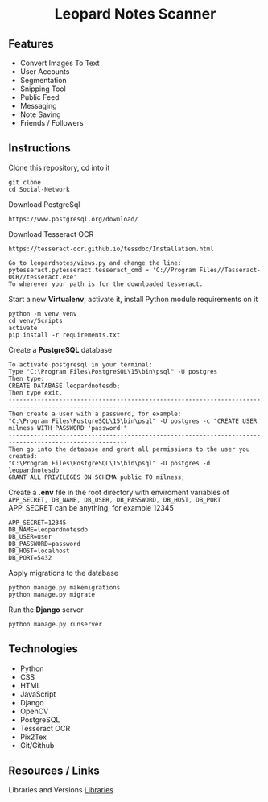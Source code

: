 <h1 align="center">Leopard Notes Scanner</h1>

## Features

- Convert Images To Text
- User Accounts
- Segmentation
- Snipping Tool
- Public Feed
- Messaging
- Note Saving
- Friends / Followers

## Instructions

Clone this repository, cd into it

```
git clone
cd Social-Network
```    


Download PostgreSql
```
https://www.postgresql.org/download/
```

Download Tesseract OCR
```
https://tesseract-ocr.github.io/tessdoc/Installation.html

Go to leopardnotes/views.py and change the line:
pytesseract.pytesseract.tesseract_cmd = 'C://Program Files//Tesseract-OCR//tesseract.exe'
To wherever your path is for the downloaded tesseract.
```


Start a new **Virtualenv**, activate it, install Python module requirements on it

```
python -m venv venv
cd venv/Scripts
activate
pip install -r requirements.txt
```  
Create a **PostgreSQL** database

```
To activate postgresql in your terminal:
Type "C:\Program Files\PostgreSQL\15\bin\psql" -U postgres
Then type:
CREATE DATABASE leopardnotesdb;
Then type exit.
-------------------------------------------------------------------------------------------------------
Then create a user with a password, for example:
"C:\Program Files\PostgreSQL\15\bin\psql" -U postgres -c "CREATE USER milness WITH PASSWORD 'password'"
-------------------------------------------------------------------------------------------------------
Then go into the database and grant all permissions to the user you created: 
"C:\Program Files\PostgreSQL\15\bin\psql" -U postgres -d leopardnotesdb
GRANT ALL PRIVILEGES ON SCHEMA public TO milness;
```

Create a **.env** file in the root directory with enviroment variables of `APP_SECRET, DB_NAME, DB_USER, DB_PASSWORD, DB_HOST, DB_PORT`
APP_SECRET can be anything, for example 12345

```
APP_SECRET=12345
DB_NAME=leopardnotesdb
DB_USER=user
DB_PASSWORD=password
DB_HOST=localhost
DB_PORT=5432
``` 

Apply migrations to the database

```
python manage.py makemigrations
python manage.py migrate 
```
Run the **Django** server 

```
python manage.py runserver
```  

## Technologies
- Python
- CSS
- HTML
- JavaScript
- Django
- OpenCV
- PostgreSQL
- Tesseract OCR
- Pix2Tex
- Git/Github

## Resources / Links
Libraries and Versions [Libraries](https://github.com/SamMilnes/Leopard_Notes_Scanner/blob/master/requirements.txt).


